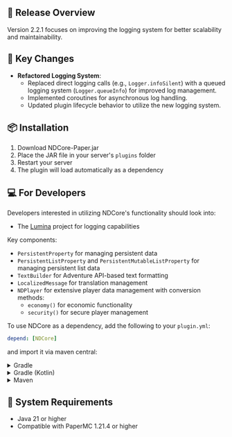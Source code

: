 ## 🎯 Release Overview

Version 2.2.1 focuses on improving the logging system for better scalability and maintainability.

## 🚀 Key Changes

- **Refactored Logging System**:
  - Replaced direct logging calls (e.g., `Logger.infoSilent`) with a queued logging system (`Logger.queueInfo`) for
    improved log management.
  - Implemented coroutines for asynchronous log handling.
  - Updated plugin lifecycle behavior to utilize the new logging system.

## 📦 Installation

1. Download NDCore-Paper.jar
2. Place the JAR file in your server's `plugins` folder
3. Restart your server
4. The plugin will load automatically as a dependency

## 💻 For Developers

Developers interested in utilizing NDCore's functionality should look into:

- The [Lumina](https://github.com/NelminDev/Lumina) project for logging capabilities

Key components:
- `PersistentProperty` for managing persistent data
- `PersistentListProperty` and `PersistentMutableListProperty` for managing persistent list data
- `TextBuilder` for Adventure API-based text formatting
- `LocalizedMessage` for translation management
- `NDPlayer` for extensive player data management with conversion methods:
  - `economy()` for economic functionality
  - `security()` for secure player management

To use NDCore as a dependency, add the following to your `plugin.yml`:

```yaml
depend: [NDCore]
```

and import it via maven central:

<details>
<summary>Gradle</summary>

```gradle
implementation 'dev.nelmin.minecraft:core:2.2.1'
```

</details>

<details>
<summary>Gradle (Kotlin)</summary>

```kts
implementation("dev.nelmin.minecraft:core:2.2.1")
```

</details>

<details>
<summary>Maven</summary>

```xml
<dependency>
  <groupId>dev.nelmin.minecraft</groupId>
  <artifactId>core</artifactId>
  <version>2.2.1</version>
</dependency>
```

</details>

## 📌 System Requirements

- Java 21 or higher
- Compatible with PaperMC 1.21.4 or higher